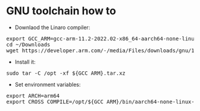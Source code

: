 # GNU toolchain how to

* Downlaod the Linaro compiler:
<pre>
export GCC_ARM=gcc-arm-11.2-2022.02-x86_64-aarch64-none-linux-gnu
cd ~/Downloads
wget https://developer.arm.com/-/media/Files/downloads/gnu/11.2-2022.02/binrel/${GCC_ARM}.tar.xz
</pre>

* Install it:
<pre>
sudo tar -C /opt -xf ${GCC_ARM}.tar.xz
</pre>

* Set environment variables:
<pre>
export ARCH=arm64
export CROSS_COMPILE=/opt/${GCC_ARM}/bin/aarch64-none-linux-gnu-
</pre>

